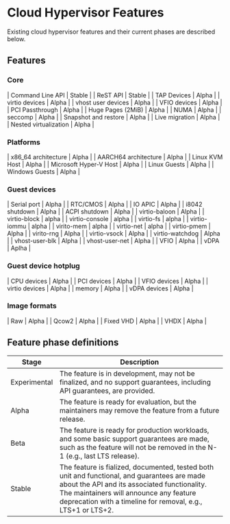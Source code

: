 # Cloud Hypervisor Features

Existing cloud hypervisor features and their current phases are described below.

## Features

### Core

| Command Line API | Stable |
| ReST API | Stable |
| TAP Devices | Alpha |
| virtio devices | Alpha  |
| vhost user devices | Alpha |
| VFIO devices | Alpha |
| PCI Passthrough | Alpha |
| Huge Pages (2MiB) | Alpha |
| NUMA | Alpha |
| seccomp | Alpha |
| Snapshot and restore | Alpha |
| Live migration | Alpha |
| Nested virtualization | Alpha |

### Platforms

| x86_64 architecture | Alpha |
| AARCH64  architecture | Alpha |
| Linux KVM Host | Alpha |
| Microsoft Hyper-V Host | Alpha |
| Linux Guests | Alpha |
| Windows Guests | Alpha |

### Guest devices

| Serial port | Alpha |
| RTC/CMOS | Alpha |
| IO APIC | Alpha |
| i8042 shutdown | Alpha |
| ACPI shutdown | Alpha |
| virtio-baloon | Alpha |
| virtio-block | alpha |
| virtio-console | alpha |
| virtio-fs | alpha |
| virtio-iommu | alpha |
| virito-mem | alpha |
| virtio-net | alpha |
| virtio-pmem | Alpha |
| virito-rng | Alpha |
| virtio-vsock | Alpha |
| virtio-watchdog | Alpha |
| vhost-user-blk | Alpha |
| vhost-user-net | Alpha |
| VFIO | Alpha |
| vDPA | Aplha |

### Guest device hotplug

| CPU devices | Alpha |
| PCI devices | Alpha |
| VFIO devices | Alpha |
| virtio devices | Alpha |
| memory | Alpha |
| vDPA devices | Alpha |

### Image formats

| Raw | Alpha |
| Qcow2 | Alpha |
| Fixed VHD | Alpha |
| VHDX | Alpha |

## Feature phase definitions

| Stage | Description |
| --- | --- |
| Experimental | The feature is in development, may not be finalized, and no support guarantees, including API guarantees, are provided. | 
| Alpha | The feature is ready for evaluation, but the maintainers may remove the feature from a future release. | 
| Beta |The feature is ready for production workloads, and some basic support guarantees are made, such as the feature will not be removed in the N-1 (e.g., last LTS release). | 
| Stable | The feature is fialized, documented, tested both unit and functional, and guarantees are made about the API and its associated functionality. The maintainers will announce any feature deprecation with a timeline for removal, e.g., LTS+1 or LTS+2. | 
